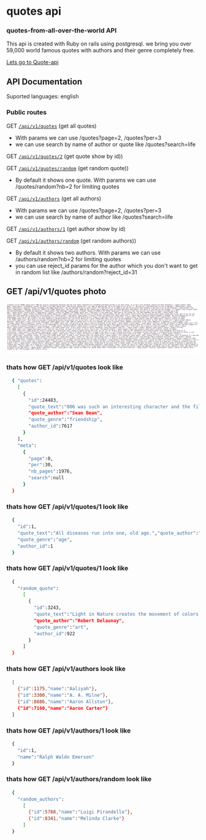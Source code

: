 # quotes api
### quotes-from-all-over-the-world API
This api is created with Ruby on rails using postgresql. we bring you over 59,000 world famous quotes with authors and their genre completely free.

[Lets go to Quote-api](https://quotes-from-all-over-the-world.herokuapp.com/api/v1/quotes)

## API Documentation

Suported languages: english

### Public routes

GET [`/api/v1/quotes`](https://quotes-from-all-over-the-world.herokuapp.com/api/v1/quotes) (get all quotes)
 - With params we can use /quotes?page=2, /quotes?per=3
 - we can use search by name of author or quote like /quotes?search=life

GET [`/api/v1/quotes/2`](https://quotes-from-all-over-the-world.herokuapp.com/api/v1/quotes/2) (get quote show by id))

GET [`/api/v1/quotes/random`](https://quotes-from-all-over-the-world.herokuapp.com/api/v1/quotes/random) (get random quote))
  - By default it shows one quote. With params we can use /quotes/random?nb=2 for limiting quotes

GET [`/api/v1/authors`](https://quotes-from-all-over-the-world.herokuapp.com/api/v1/authors) (get all authors)
 - With params we can use /quotes?page=2, /quotes?per=3
 - we can use search by name of author like /quotes?search=life

GET [`/api/v1/authors/1`](https://quotes-from-all-over-the-world.herokuapp.com/api/v1/authors/1) (get author show by id)

GET [`/api/v1/authors/random`](https://quotes-from-all-over-the-world.herokuapp.com/api/v1/authors/random) (get random authors))
  - By default it shows two authors. With params we can use /authors/random?nb=2 for limiting quotes
  - you can use reject_id params for the author which you don't want to get in random list like /authors/random?reject_id=31


## GET /api/v1/quotes photo

![A test image](quote-api.png)

### thats how GET /api/v1/quotes look like

```sh
  { "quotes":
    [
      {
        "id":24483,
        "quote_text":"006 was such an interesting character and the film really explored his friendship with Bond and how it all went wrong, so it was a very personal journey for both characters.",
        "quote_author":"Sean Bean",
        "quote_genre":"friendship",
        "author_id":7617
      }
    ],
    "meta":
      {
        "page":0,
        "per":30,
        "nb_pages":1976,
        "search":null
      }
  }
```
### thats how GET /api/v1/quotes/1 look like

```sh
  {
    "id":1,
    "quote_text":"All diseases run into one, old age.","quote_author":"Ralph Waldo Emerson",
    "quote_genre":"age",
    "author_id":1
  }
```

### thats how GET /api/v1/quotes/1 look like

```sh
  {
    "random_quote":
      [
        {
          "id":3243,
          "quote_text":"Light in Nature creates the movement of colors.",
          "quote_author":"Robert Delaunay",
          "quote_genre":"art",
          "author_id":922
        }
      ]
  }
```
### thats how GET /api/v1/authors look like

```sh
  [
    {"id":1175,"name":"Aaliyah"},
    {"id":3300,"name":"A. A. Milne"},
    {"id":8886,"name":"Aaron Allston"},
    {"id":7160,"name":"Aaron Carter"}
  ]
```

### thats how GET /api/v1/authors/1 look like

```sh
  {
    "id":1,
    "name":"Ralph Waldo Emerson"
  }
```

### thats how GET /api/v1/authors/random look like

```sh
  {
    "random_authors":
      [
        {"id":5788,"name":"Luigi Pirandello"},
        {"id":8341,"name":"Melinda Clarke"}
      ]
  }
```
